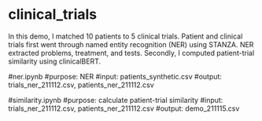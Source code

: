 # clinical_trials
In this demo, I matched 10 patients to 5 clinical trials. Patient and clinical trials first went through named entity recognition (NER) using STANZA. NER extracted problems, treatment, and tests. Secondly, I computed patient-trial similarity using clinicalBERT.

#ner.ipynb
#purpose: NER
#input: patients_synthetic.csv
#output: trials_ner_211112.csv, patients_ner_211112.csv

#similarity.ipynb
#purpose: calculate patient-trial similarity
#input: trials_ner_211112.csv, patients_ner_211112.csv
#output: demo_211115.csv
